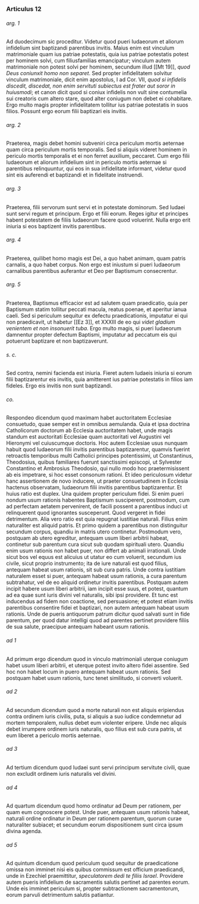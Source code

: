 ### Articulus 12

###### arg. 1
Ad duodecimum sic proceditur. Videtur quod pueri Iudaeorum et aliorum infidelium sint baptizandi parentibus invitis. Maius enim est vinculum matrimoniale quam ius patriae potestatis, quia ius patriae potestatis potest per hominem solvi, cum filiusfamilias emancipatur; vinculum autem matrimoniale non potest solvi per hominem, secundum illud [[Mt 19]], *quod Deus coniunxit homo non separet*. Sed propter infidelitatem solvitur vinculum matrimoniale, dicit enim apostolus, I ad Cor. VII, *quod si infidelis discedit, discedat, non enim servituti subiectus est frater aut soror in huiusmodi*; et canon dicit quod si coniux infidelis non vult sine contumelia sui creatoris cum altero stare, quod alter coniugum non debet ei cohabitare. Ergo multo magis propter infidelitatem tollitur ius patriae potestatis in suos filios. Possunt ergo eorum filii baptizari eis invitis.

###### arg. 2
Praeterea, magis debet homini subveniri circa periculum mortis aeternae quam circa periculum mortis temporalis. Sed si aliquis videret hominem in periculo mortis temporalis et ei non ferret auxilium, peccaret. Cum ergo filii Iudaeorum et aliorum infidelium sint in periculo mortis aeternae si parentibus relinquuntur, qui eos in sua infidelitate informant, videtur quod sint eis auferendi et baptizandi et in fidelitate instruendi.

###### arg. 3
Praeterea, filii servorum sunt servi et in potestate dominorum. Sed Iudaei sunt servi regum et principum. Ergo et filii eorum. Reges igitur et principes habent potestatem de filiis Iudaeorum facere quod voluerint. Nulla ergo erit iniuria si eos baptizent invitis parentibus.

###### arg. 4
Praeterea, quilibet homo magis est Dei, a quo habet animam, quam patris carnalis, a quo habet corpus. Non ergo est iniustum si pueri Iudaeorum carnalibus parentibus auferantur et Deo per Baptismum consecrentur.

###### arg. 5
Praeterea, Baptismus efficacior est ad salutem quam praedicatio, quia per Baptismum statim tollitur peccati macula, reatus poenae, et aperitur ianua caeli. Sed si periculum sequitur ex defectu praedicationis, imputatur ei qui non praedicavit, ut habetur [[Ez 3]], et XXXIII de eo qui *videt gladium venientem et non insonuerit tuba*. Ergo multo magis, si pueri Iudaeorum damnentur propter defectum Baptismi, imputatur ad peccatum eis qui potuerunt baptizare et non baptizaverunt.

###### s. c.
Sed contra, nemini facienda est iniuria. Fieret autem Iudaeis iniuria si eorum filii baptizarentur eis invitis, quia amitterent ius patriae potestatis in filios iam fideles. Ergo eis invitis non sunt baptizandi.

###### co.
Respondeo dicendum quod maximam habet auctoritatem Ecclesiae consuetudo, quae semper est in omnibus aemulanda. Quia et ipsa doctrina Catholicorum doctorum ab Ecclesia auctoritatem habet, unde magis standum est auctoritati Ecclesiae quam auctoritati vel Augustini vel Hieronymi vel cuiuscumque doctoris. Hoc autem Ecclesiae usus nunquam habuit quod Iudaeorum filii invitis parentibus baptizarentur, quamvis fuerint retroactis temporibus multi Catholici principes potentissimi, ut Constantinus, Theodosius, quibus familiares fuerunt sanctissimi episcopi, ut Sylvester Constantino et Ambrosius Theodosio, qui nullo modo hoc praetermisissent ab eis impetrare, si hoc esset consonum rationi. Et ideo periculosum videtur hanc assertionem de novo inducere, ut praeter consuetudinem in Ecclesia hactenus observatam, Iudaeorum filii invitis parentibus baptizarentur. Et huius ratio est duplex. Una quidem propter periculum fidei. Si enim pueri nondum usum rationis habentes Baptismum susciperent, postmodum, cum ad perfectam aetatem pervenirent, de facili possent a parentibus induci ut relinquerent quod ignorantes susceperunt. Quod vergeret in fidei detrimentum. Alia vero ratio est quia repugnat iustitiae naturali. Filius enim naturaliter est aliquid patris. Et primo quidem a parentibus non distinguitur secundum corpus, quandiu in matris utero continetur. Postmodum vero, postquam ab utero egreditur, antequam usum liberi arbitrii habeat, continetur sub parentum cura sicut sub quodam spirituali utero. Quandiu enim usum rationis non habet puer, non differt ab animali irrationali. Unde sicut bos vel equus est alicuius ut utatur eo cum voluerit, secundum ius civile, sicut proprio instrumento; ita de iure naturali est quod filius, antequam habeat usum rationis, sit sub cura patris. Unde contra iustitiam naturalem esset si puer, antequam habeat usum rationis, a cura parentum subtrahatur, vel de eo aliquid ordinetur invitis parentibus. Postquam autem incipit habere usum liberi arbitrii, iam incipit esse suus, et potest, quantum ad ea quae sunt iuris divini vel naturalis, sibi ipsi providere. Et tunc est inducendus ad fidem non coactione, sed persuasione; et potest etiam invitis parentibus consentire fidei et baptizari, non autem antequam habeat usum rationis. Unde de pueris antiquorum patrum dicitur quod salvati sunt in fide parentum, per quod datur intelligi quod ad parentes pertinet providere filiis de sua salute, praecipue antequam habeant usum rationis.

###### ad 1
Ad primum ergo dicendum quod in vinculo matrimoniali uterque coniugum habet usum liberi arbitrii, et uterque potest invito altero fidei assentire. Sed hoc non habet locum in puero antequam habeat usum rationis. Sed postquam habet usum rationis, tunc tenet similitudo, si converti voluerit.

###### ad 2
Ad secundum dicendum quod a morte naturali non est aliquis eripiendus contra ordinem iuris civilis, puta, si aliquis a suo iudice condemnetur ad mortem temporalem, nullus debet eum violenter eripere. Unde nec aliquis debet irrumpere ordinem iuris naturalis, quo filius est sub cura patris, ut eum liberet a periculo mortis aeternae.

###### ad 3
Ad tertium dicendum quod Iudaei sunt servi principum servitute civili, quae non excludit ordinem iuris naturalis vel divini.

###### ad 4
Ad quartum dicendum quod homo ordinatur ad Deum per rationem, per quam eum cognoscere potest. Unde puer, antequam usum rationis habeat, naturali ordine ordinatur in Deum per rationem parentum, quorum curae naturaliter subiacet; et secundum eorum dispositionem sunt circa ipsum divina agenda.

###### ad 5
Ad quintum dicendum quod periculum quod sequitur de praedicatione omissa non imminet nisi eis quibus commissum est officium praedicandi, unde in Ezechiel praemittitur, *speculatorem dedi te filiis Israel*. Providere autem pueris infidelium de sacramentis salutis pertinet ad parentes eorum. Unde eis imminet periculum si, propter subtractionem sacramentorum, eorum parvuli detrimentum salutis patiantur.

